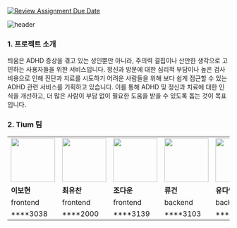 [![Review Assignment Due Date](https://classroom.github.com/assets/deadline-readme-button-22041afd0340ce965d47ae6ef1cefeee28c7c493a6346c4f15d667ab976d596c.svg)](https://classroom.github.com/a/gFPznrUY)

![header](https://capsule-render.vercel.app/api?type=blur&height=300&color=FFEA9F&text=Tium&textBg=false&fontColor=2D2D2D)

### 1. 프로젝트 소개

틔움은 ADHD 증상을 겪고 있는 성인뿐만 아니라, 주의력 결핍이나 산만한 생각으로 고민하는 사용자들을 위한 서비스입니다. 정신과 방문에 대한 심리적 부담이나 높은 검사 비용으로 인해 진단과 치료를 시도하기 어려운 사람들을 위해 보다 쉽게 접근할 수 있는 ADHD 관련 서비스를 기획하고 있습니다. 이를 통해 ADHD 및 정신과 치료에 대한 인식을 개선하고, 더 많은 사람이 부담 없이 필요한 도움을 받을 수 있도록 돕는 것이 목표입니다.

<!--### 2. 소개 영상

프로젝트 소개하는 영상을 추가하세요-->

### 2. Tium 팀

<div>
  
<table>
  <tr>
    <td><img src="https://avatars.githubusercontent.com/u/84188904?v=4" width="100"></td>
    <td><img src="https://avatars.githubusercontent.com/u/66055587?v=4" width="100"></td>
    <td><img src="https://avatars.githubusercontent.com/u/105338882?v=4" width="100"></td>
    <td><img src="https://avatars.githubusercontent.com/u/65989284?v=4" width="100"></td>
    <td><img src="https://avatars.githubusercontent.com/u/100904133?v=4" width="100"></td>
    <td><img src="https://avatars.githubusercontent.com/u/87667113?v=4" width="100"></td>
  </tr>
  <tr>
    <td><strong>이보현</strong></td>
    <td><strong>최유찬</strong></td>
    <td><strong>조다운</strong></td>
    <td><strong>류건</strong></td>
    <td><strong>유다영</strong></td>
    <td><strong>김도훈</strong></td>
  </tr>
  <tr>
    <td>frontend</td>
    <td>frontend</td>
    <td>frontend</td>
    <td>backend</td>
    <td>backend</td>
    <td>backend</td>
  </tr>
    <tr>
        <td>****3038</td>
        <td>****2000</td>
        <td>****3139</td>
        <td>****3103</td>
        <td>****3027</td>
        <td>****2208</td>
    </tr>
</table>

</div>

<br/> 

